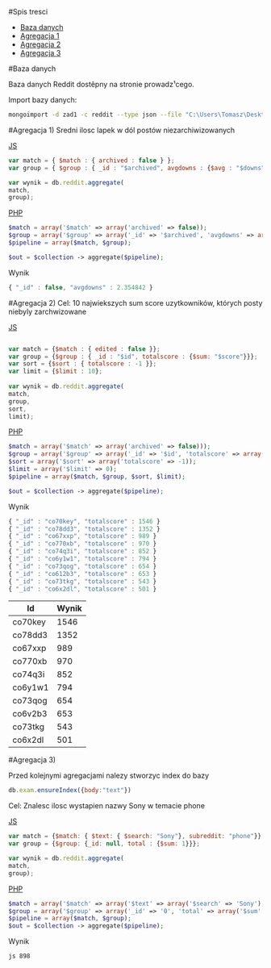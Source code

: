 #Spis tresci
- [Baza danych](#baza)
- [Agregacja 1](#agregacja-1)
- [Agregacja 2](#agregacja-2)
- [Agregacja 3](#agregacja-3)


#Baza danych

Baza danych Reddit dostêpny na stronie prowadz¹cego.

Import bazy danych:
```sh
mongoimport -d zad1 -c reddit --type json --file "C:\Users\Tomasz\Desktop\Bzyl\rc\RC_2015-01.json"
```

#Agregacja 1)
Sredni ilosc lapek w dól postów niezarchiwizowanych<br>

[JS](https://github.com/tomaszwolf/exam/blob/master/zad1.js)
```js
var match = { $match : { archived : false } };
var group = { $group : { _id : "$archived", avgdowns : {$avg : "$downs"}}};

var wynik = db.reddit.aggregate(
match,
group);
```

[PHP](https://github.com/tomaszwolf/exam/blob/master/zad1.php)
```php
$match = array('$match' => array('archived' => false));
$group = array('$group' => array('_id' => '$archived', 'avgdowns' => array('$avg' => '$downs')));
$pipeline = array($match, $group);

$out = $collection -> aggregate($pipeline);
```
Wynik
```js
{ "_id" : false, "avgdowns" : 2.354842 }
```

#Agregacja 2)
Cel: 10 najwiekszych sum score uzytkowników, których posty niebyly zarchwizowane<br>

[JS](https://github.com/tomaszwolf/exam/blob/master/zad2.js)
```js

var match = {$match : { edited : false }};
var group = {$group : { _id : "$id", totalscore : {$sum: "$score"}}};
var sort = {$sort : { totalscore : -1 }};
var limit = {$limit : 10};
			
var wynik = db.reddit.aggregate(
match,
group,
sort,
limit);		
```

[PHP](https://github.com/tomaszwolf/exam/blob/master/zad2.php)

```php
$match = array('$match' => array('archived' => false)));
$group = array('$group' => array('_id' => '$id', 'totalscore' => array('$sum' => '$score')));
$sort = array('$sort' => array('totalscore' => -1));
$limit = array('$limit' => 0);
$pipeline = array($match, $group, $sort, $limit);

$out = $collection -> aggregate($pipeline);		
```

Wynik

```js
{ "_id" : "co70key", "totalscore" : 1546 }
{ "_id" : "co78dd3", "totalscore" : 1352 }
{ "_id" : "co67xxp", "totalscore" : 989 }
{ "_id" : "co770xb", "totalscore" : 970 }
{ "_id" : "co74q3i", "totalscore" : 852 }
{ "_id" : "co6y1w1", "totalscore" : 794 }
{ "_id" : "co73qog", "totalscore" : 654 }
{ "_id" : "co612b3", "totalscore" : 653 }
{ "_id" : "co73tkg", "totalscore" : 543 }
{ "_id" : "co6x2dl", "totalscore" : 501 }

```

|             Id                                |     Wynik   |
|-----------------------------------------------|-------------|
| co70key  					| 1546        |
| co78dd3                                       | 1352        |
| co67xxp                         		| 989         |
| co770xb                                   	| 970         |
| co74q3i                         		| 852         |
| co6y1w1                                	| 794         |
| co73qog                              		| 654         |
| co6v2b3                             		| 653         |
| co73tkg                              		| 543         |
| co6x2dl                             		| 501         |



#Agregacja 3)


Przed kolejnymi agregacjami nalezy stworzyc index do bazy<br>

```js
db.exam.ensureIndex({body:"text"})
```

Cel: Znalesc ilosc wystapien nazwy Sony w temacie phone<br>

[JS](https://github.com/tomaszwolf/exam/blob/master/zad3.js)

```js
var match = {$match: { $text: { $search: "Sony"}, subreddit: "phone"}};
var group = {$group: {_id: null, total : {$sum: 1}}};

var wynik = db.reddit.aggregate(
match,
group);	
```

[PHP](https://github.com/tomaszwolf/exam/blob/master/zad3.php)

```php
$match = array('$match' => array('$text' => array('$search' => 'Sony'), 'subreddit' => 'phone'));
$group = array('$group' => array('_id' => '0', 'total' => array('$sum' => '1')));
$pipeline = array($match, $group);
$out = $collection -> aggregate($pipeline);
```

Wynik

```
js 898
```

